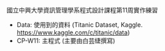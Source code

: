 國立中興大學資訊管理學系程式設計課程第11周實作練習

- Data: 使用到的資料 (Titanic Dataset, Kaggle. https://www.kaggle.com/c/titanic/data)
- CP-W11: 主程式 (主要由白芸緁撰寫)